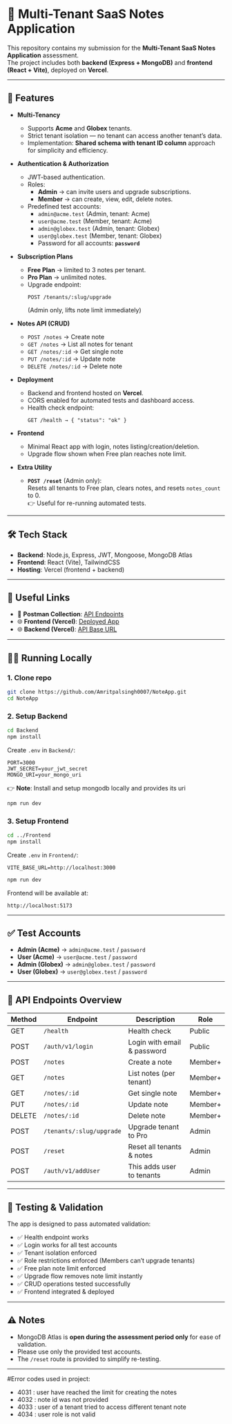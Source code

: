 # 📝 Multi-Tenant SaaS Notes Application

This repository contains my submission for the **Multi-Tenant SaaS Notes Application** assessment.  
The project includes both **backend (Express + MongoDB)** and **frontend (React + Vite)**, deployed on **Vercel**.

---

## 🚀 Features

- **Multi-Tenancy**
  - Supports **Acme** and **Globex** tenants.
  - Strict tenant isolation — no tenant can access another tenant’s data.
  - Implementation: **Shared schema with tenant ID column** approach for simplicity and efficiency.

- **Authentication & Authorization**
  - JWT-based authentication.
  - Roles:
    - **Admin** → can invite users and upgrade subscriptions.
    - **Member** → can create, view, edit, delete notes.
  - Predefined test accounts:
    - `admin@acme.test` (Admin, tenant: Acme)  
    - `user@acme.test` (Member, tenant: Acme)  
    - `admin@globex.test` (Admin, tenant: Globex)  
    - `user@globex.test` (Member, tenant: Globex)  
    - Password for all accounts: **`password`**

- **Subscription Plans**
  - **Free Plan** → limited to 3 notes per tenant.
  - **Pro Plan** → unlimited notes.
  - Upgrade endpoint:  
    ```
    POST /tenants/:slug/upgrade
    ```
    (Admin only, lifts note limit immediately)

- **Notes API (CRUD)**
  - `POST /notes` → Create note  
  - `GET /notes` → List all notes for tenant  
  - `GET /notes/:id` → Get single note  
  - `PUT /notes/:id` → Update note  
  - `DELETE /notes/:id` → Delete note  

- **Deployment**
  - Backend and frontend hosted on **Vercel**.
  - CORS enabled for automated tests and dashboard access.
  - Health check endpoint:  
    ```
    GET /health → { "status": "ok" }
    ```

- **Frontend**
  - Minimal React app with login, notes listing/creation/deletion.
  - Upgrade flow shown when Free plan reaches note limit.

- **Extra Utility**
  - **`POST /reset`** (Admin only):  
    Resets all tenants to Free plan, clears notes, and resets `notes_count` to 0.  
    👉 Useful for re-running automated tests.

---

## 🛠️ Tech Stack

- **Backend**: Node.js, Express, JWT, Mongoose, MongoDB Atlas
- **Frontend**: React (Vite), TailwindCSS
- **Hosting**: Vercel (frontend + backend)

---

## 🔗 Useful Links

- 📄 **Postman Collection**: [API Endpoints](https://galactic-sunset-7310891.postman.co/workspace/Personal-Workspace~286a27d2-13f2-4a94-9119-34b702f83fd4/collection/47653117-5abeff84-17f6-4186-beae-61e8ab7cceae?action=share&creator=47653117)  
- 🌐 **Frontend (Vercel)**: [Deployed App](https://note-app-front-azure.vercel.app/)  
- 🌐 **Backend (Vercel)**: [API Base URL](https://note-app-jade-one.vercel.app/)  

---

## 🧑‍💻 Running Locally

### 1. Clone repo
```bash
git clone https://github.com/Amritpalsingh0007/NoteApp.git
cd NoteApp
````

### 2. Setup Backend

```bash
cd Backend
npm install
```

Create `.env` in `Backend/`:

```env
PORT=3000
JWT_SECRET=your_jwt_secret
MONGO_URI=your_mongo_uri
```
👉 **Note**: Install and setup mongodb locally and provides its uri

```bash
npm run dev
```

### 3. Setup Frontend

```bash
cd ../Frontend
npm install
```
Create `.env` in `Frontend/`:

```env
VITE_BASE_URL=http://localhost:3000
```
```bash
npm run dev
```

Frontend will be available at:

```
http://localhost:5173
```

---

## ✅ Test Accounts

* **Admin (Acme)** → `admin@acme.test` / `password`
* **User (Acme)** → `user@acme.test` / `password`
* **Admin (Globex)** → `admin@globex.test` / `password`
* **User (Globex)** → `user@globex.test` / `password`

---

## 📡 API Endpoints Overview

| Method | Endpoint                 | Description                 | Role    |
| ------ | ------------------------ | --------------------------- | ------- |
| GET    | `/health`                | Health check                | Public  |
| POST   | `/auth/v1/login`         | Login with email & password | Public  |
| POST   | `/notes`                 | Create a note               | Member+ |
| GET    | `/notes`                 | List notes (per tenant)     | Member+ |
| GET    | `/notes/:id`             | Get single note             | Member+ |
| PUT    | `/notes/:id`             | Update note                 | Member+ |
| DELETE | `/notes/:id`             | Delete note                 | Member+ |
| POST   | `/tenants/:slug/upgrade` | Upgrade tenant to Pro       | Admin   |
| POST   | `/reset`                 | Reset all tenants & notes   | Admin   |
| POST   | `/auth/v1/addUser`       | This adds user to tenants   | Admin   |

---

## 🧪 Testing & Validation

The app is designed to pass automated validation:

* ✅ Health endpoint works
* ✅ Login works for all test accounts
* ✅ Tenant isolation enforced
* ✅ Role restrictions enforced (Members can’t upgrade tenants)
* ✅ Free plan note limit enforced
* ✅ Upgrade flow removes note limit instantly
* ✅ CRUD operations tested successfully
* ✅ Frontend integrated & deployed

---

## ⚠️ Notes

* MongoDB Atlas is **open during the assessment period only** for ease of validation.
* Please use only the provided test accounts.
* The `/reset` route is provided to simplify re-testing.

---

#Error codes used in project:
- 4031 : user have reached the limit for creating the notes
- 4032 : note id was not provided
- 4033 : user of a tenant tried to access different tenant note
- 4034 : user role is not valid